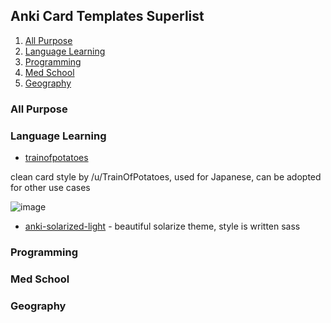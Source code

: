 ## Anki Card Templates Superlist

1. [All Purpose](#All+Purpose)
2. [Language Learning](#Language+Learning)
3. [Programming](#Programming)
4. [Med School](#Med+School)
5. [Geography](#Geography)

### All Purpose 

### Language Learning

* [trainofpotatoes](https://www.reddit.com/r/Anki/comments/4n6cbf/does_anyone_have_a_goodlooking_anki_css_template/) 

clean card style by /u/TrainOfPotatoes, used for Japanese, can be adopted for other use cases

![image](https://i.imgur.com/PCOegfB.png) 


* [anki-solarized-light](https://github.com/NSBum/anki-themes) - beautiful solarize theme, style is written sass

### Programming


### Med School


### Geography
